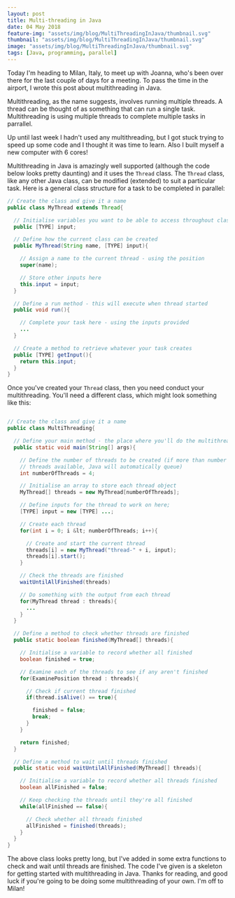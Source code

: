 ```yaml
---
layout: post
title: Multi-threading in Java
date: 04 May 2018
feature-img: "assets/img/blog/MultiThreadingInJava/thumbnail.svg"
thumbnail: "assets/img/blog/MultiThreadingInJava/thumbnail.svg"
image: "assets/img/blog/MultiThreadingInJava/thumbnail.svg" 
tags: [Java, programming, parallel]
---
```


Today I'm heading to Milan, Italy, to meet up with Joanna, who's been over there for the last couple of days for a meeting. To pass the time in the airport, I wrote this post about multithreading in Java.

Multithreading, as the name suggests, involves running multiple threads. A thread can be thought of as something that can run a single task. Multithreading is using multiple threads to complete multiple tasks in parrallel.

Up until last week I hadn't used any multithreading, but I got stuck trying to speed up some code and I thought it was time to learn. Also I built myself a new computer with 6 cores!

Multithreading in Java is amazingly well supported (although the code below looks pretty daunting) and it uses the `Thread` class. The `Thread` class, like any other Java class, can be modified (extended) to suit a particular task. Here is a general class structure for a task to be completed in parallel:

```java
// Create the class and give it a name
public class MyThread extends Thread{

  // Initialise variables you want to be able to access throughout class here
  public [TYPE] input;

  // Define how the current class can be created
  public MyThread(String name, [TYPE] input){

    // Assign a name to the current thread - using the position
    super(name);

    // Store other inputs here
    this.input = input;
  }

  // Define a run method - this will execute when thread started
  public void run(){

    // Complete your task here - using the inputs provided
    ...
  }

  // Create a method to retrieve whatever your task creates
  public [TYPE] getInput(){
    return this.input;
  }
}
```

Once you've created your `Thread` class, then you need conduct your multithreading. You'll need a different class, which might look something like this:

```java

// Create the class and give it a name
public class MultiThreading{

  // Define your main method - the place where you'll do the multithreading
  public static void main(String[] args){

    // Define the number of threads to be created (if more than number of
    // threads available, Java will automatically queue)
    int numberOfThreads = 4;

    // Initialise an array to store each thread object
    MyThread[] threads = new MyThread[numberOfThreads];

    // Define inputs for the thread to work on here;
    [TYPE] input = new [TYPE] ...;

    // Create each thread
    for(int i = 0; i &lt; numberOfThreads; i++){

      // Create and start the current thread
      threads[i] = new MyThread("thread-" + i, input);
      threads[i].start();
    }

    // Check the threads are finished
    waitUntilAllFinished(threads)

    // Do something with the output from each thread
    for(MyThread thread : threads){
      ...
    }
  }

  // Define a method to check whether threads are finished
  public static boolean finished(MyThread[] threads){

    // Initialise a variable to record whether all finished
    boolean finished = true;

    // Examine each of the threads to see if any aren't finished
    for(ExaminePosition thread : threads){

      // Check if current thread finished
      if(thread.isAlive() == true){

        finished = false;
        break;
      }
    }

    return finished;
  }

  // Define a method to wait until threads finished
  public static void waitUntilAllFinished(MyThread[] threads){

    // Initialise a variable to record whether all threads finished
    boolean allFinished = false;

    // Keep checking the threads until they're all finished
    while(allFinished == false){

      // Check whether all threads finished
      allFinished = finished(threads);
    }
  }
}
```

The above class looks pretty long, but I've added in some extra functions to check and wait until threads are finished. The code I've given is a skeleton for getting started with multithreading in Java. Thanks for reading, and good luck if you're going to be doing some multithreading of your own. I'm off to Milan!
